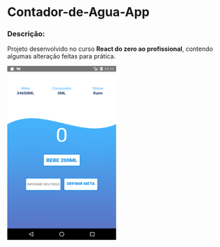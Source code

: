 # Contador-de-Agua-App

<h3>Descrição:</h3><p> Projeto desenvolvido no curso <strong>React do zero ao profissional</strong>, contendo algumas alteração feitas para prática.</p>

<img src="https://github.com/brunosmeneses/Contador-de-Agua-App/blob/master/images/phone.png" width="250" height="400">

